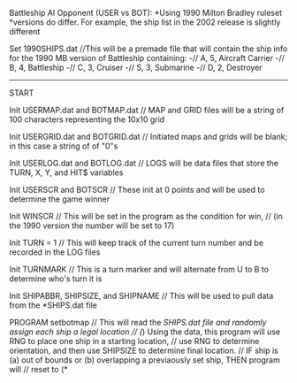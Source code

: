 Battleship AI Opponent (USER vs BOT):
*Using 1990 Milton Bradley ruleset
*versions do differ.  For example, the ship list in the 2002 release is slightly different


Set 1990SHIPS.dat   //This will be a premade file that will contain the ship info for the 1990 MB version of Battleship containing:
                   -//              A, 5, Aircraft Carrier
                   -//              B, 4, Battleship
                   -//              C, 3, Cruiser
                   -//              S, 3, Submarine
                   -//              D, 2, Destroyer
                    
--------------------------------------------------------------------------------------------------------------------------------------

START 

Init USERMAP.dat and BOTMAP.dat             // MAP and GRID files will be a string of 100 characters representing the 10x10 grid

Init USERGRID.dat and BOTGRID.dat           //      Initiated maps and grids will be blank; in this case a string of of "0"s  

Init USERLOG.dat and BOTLOG.dat             // LOGS will be data files that store the TURN, X, Y, and HIT$ variables 

Init USERSCR and BOTSCR                     // These init at 0 points and will be used to determine the game winner
                                    
Init WINSCR                                 // This will be set in the program as the condition for win,
                                            //      (in the 1990 version the number will be set to 17)
                                    
Init TURN = 1                               // This will keep track of the current turn number and be recorded in the LOG files

Init TURNMARK                               // This is a turn marker and will alternate from U to B to determine who's turn it is

Init SHIPABBR, SHIPSIZE, and SHIPNAME       // This will be used to pull data from the *SHIPS.dat file  

PROGRAM setbotmap                           // This will read the *SHIPS.dat file and randomly assign each ship a legal location
                                            // (*) Using the data, this program will use RNG to place one ship in a starting location,
                                            // use RNG to determine orientation, and then use SHIPSIZE to determine final location.
                                            // IF ship is (a) out of bounds or (b) overlapping a previaously set ship, THEN program will
                                            // reset to (*




